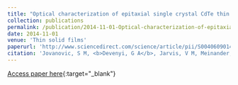 ```yaml
---
title: "Optical characterization of epitaxial single crystal CdTe thin films on Al2O3 (0001) substrates"
collection: publications
permalink: /publication/2014-11-01-Optical-characterization-of-epitaxial-single-crystal-CdTe-thin-films-on-Al2O3-0001-substrates
date: 2014-11-01
venue: 'Thin solid films'
paperurl: 'http://www.sciencedirect.com/science/article/pii/S0040609014009055'
citation: 'Jovanovic, S M, <b>Devenyi, G A</b>, Jarvis, V M, Meinander, K, Haapamaki, C M, Kuyanov, P, Gerber, M, LaPierre, R R, Preston, J S, &quot;Optical characterization of epitaxial single crystal CdTe thin films on Al2O3 (0001) substrates.&quot; Thin solid films, 2014.'
---
```

[Access paper here](http://www.sciencedirect.com/science/article/pii/S0040609014009055){:target="_blank"}
